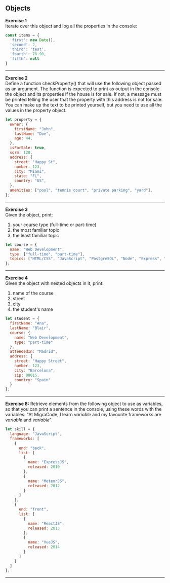 ## Objects

**Exercise 1**  
Iterate over this object and log all the properties in the console:
```javascript
const items = {
  'first': new Date(),
  'second': 2,
  'third': 'test',
  'fourth': 78.90,
  'fifth': null
}
```
---

**Exercise 2**  
Define a function checkProperty() that will use the following object passed as an argument. The function is expected to print as output in the console the object and its properties if the house is for sale. If not, a message must be printed telling the user that the property with this address is not for sale. You can make up the text to be printed yourself, but you need to use all the values in the property object.

```javascript
let property = {
  owner: {
    firstName: "John",
    lastName: "Doe",
    age: 44,
  },
  isForSale: true,
  sqrm: 120,
  address: {
    street: "Happy St",
    number: 123,
    city: "Miami",
    state: "FL",
    country: "US",
  },
  amenities: ["pool", "tennis court", "private parking", "yard"],
};
```
---

**Exercise 3**  
Given the object, print:
1. your course type (full-time or part-time)
1. the most familiar topic
1. the least familiar topic

```javascript
let course = {
  name: "Web Development",
  type: ["full-time", "part-time"],
  topics: ["HTML/CSS", "JavaScript", "PostgreSQL", "Node", "Express", "React"]
};
```
---

**Exercise 4**  
Given the object with nested objects in it, print:
1. name of the course
1. street
1. city
1. the student's name

```javascript
let student = {
  firstName: "Ana",
  lastName: "Blair",
  course: {
    name: "Web Development",
    type: "part-time"
  },
  attendedIn: "Madrid",
  address: {
    street: "Happy Street",
    number: 123,
    city: "Barcelona",
    zip: 08015,
    country: "Spain"
  }
};
```
---
**Exercise 8:** 
Retrieve elements from the following object to use as variables, so that you can print a sentence in the console, using these words with the variables: 
"At MigraCode, I learn *variable* and my favourite frameworks are *variable* and *variable*".

```javascript
let skill = {
  language: "JavaScript",
  frameworks: [
    {
      end: "back",
      list: [
        {
          name: "ExpressJS",
          released: 2010
        },
        {
          name: "MeteorJS",
          released: 2012
        }
      ]
    },
    {
      end: "front",
      list: [
        {
          name: "ReactJS",
          released: 2013
        },
        {
          name: "VueJS",
          released: 2014
        }
      ]
    }
  ]
};
``` 
---